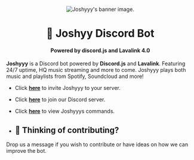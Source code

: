 <p align="center">
  <img src="https://i.imgur.com/Q9kQiXf.png" alt="Joshyyy's banner image."><br>
<h1 align="center">🤖 Joshyy Discord Bot</h1>

<h4 align="center">Powered by discord.js and Lavalink 4.0</h4>

**Joshyyy** is a Discord bot powered by **Discord.js** and **Lavalink**. Featuring 24/7 uptime, HQ music streaming and more to come.
Joshyyy plays both music and playlists from Spotify, Soundcloud and more!

* Click **[here](https://discord.com/oauth2/authorize?client_id=1170079241535246336&permissions=3229696&scope=bot)** to invite Joshyyy to your server.
* Click **[here](https://discord.gg/yZzPG7ZW7R)** to join our Discord server.
* Click **[here](https://)** to view Joshyyys commands.

* ## 📢 **Thinking of contributing?**

Drop us a message if you wish to contribute or have ideas on how we can improve the bot.

